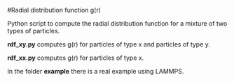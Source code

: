 #Radial distribution function g(r) 

Python script to compute the radial distribution function for a mixture of two types of particles. 

__rdf_xy.py__ computes g(r) for particles of type x and particles of type y.


__rdf_xx.py__ computes g(r) for particles of type x. 

In the folder **example** there is a real example using LAMMPS. 
